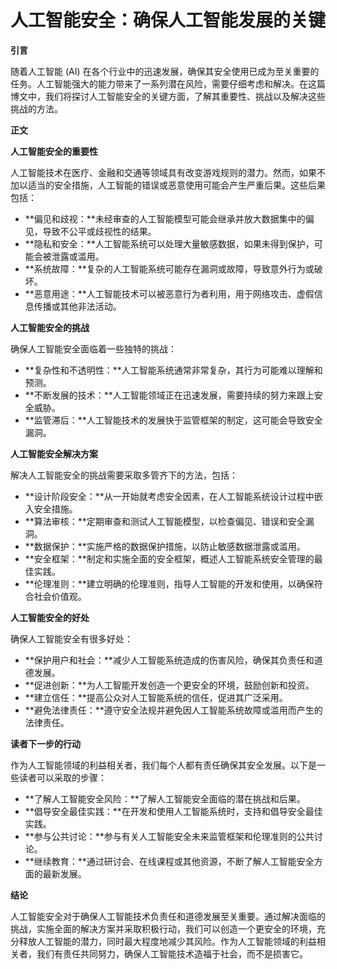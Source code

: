 # 人工智能安全：确保人工智能发展的关键

**引言**

随着人工智能 (AI) 在各个行业中的迅速发展，确保其安全使用已成为至关重要的任务。人工智能强大的能力带来了一系列潜在风险，需要仔细考虑和解决。在这篇博文中，我们将探讨人工智能安全的关键方面，了解其重要性、挑战以及解决这些挑战的方法。

**正文**

**人工智能安全的重要性**

人工智能技术在医疗、金融和交通等领域具有改变游戏规则的潜力。然而，如果不加以适当的安全措施，人工智能的错误或恶意使用可能会产生严重后果。这些后果包括：

- **偏见和歧视：**未经审查的人工智能模型可能会继承并放大数据集中的偏见，导致不公平或歧视性的结果。
- **隐私和安全：**人工智能系统可以处理大量敏感数据，如果未得到保护，可能会被泄露或滥用。
- **系统故障：**复杂的人工智能系统可能存在漏洞或故障，导致意外行为或破坏。
- **恶意用途：**人工智能技术可以被恶意行为者利用，用于网络攻击、虚假信息传播或其他非法活动。

**人工智能安全的挑战**

确保人工智能安全面临着一些独特的挑战：

- **复杂性和不透明性：**人工智能系统通常非常复杂，其行为可能难以理解和预测。
- **不断发展的技术：**人工智能领域正在迅速发展，需要持续的努力来跟上安全威胁。
- **监管滞后：**人工智能技术的发展快于监管框架的制定，这可能会导致安全漏洞。

**人工智能安全解决方案**

解决人工智能安全的挑战需要采取多管齐下的方法，包括：

- **设计阶段安全：**从一开始就考虑安全因素，在人工智能系统设计过程中嵌入安全措施。
- **算法审核：**定期审查和测试人工智能模型，以检查偏见、错误和安全漏洞。
- **数据保护：**实施严格的数据保护措施，以防止敏感数据泄露或滥用。
- **安全框架：**制定和实施全面的安全框架，概述人工智能系统安全管理的最佳实践。
- **伦理准则：**建立明确的伦理准则，指导人工智能的开发和使用，以确保符合社会价值观。

**人工智能安全的好处**

确保人工智能安全有很多好处：

- **保护用户和社会：**减少人工智能系统造成的伤害风险，确保其负责任和道德发展。
- **促进创新：**为人工智能开发创造一个更安全的环境，鼓励创新和投资。
- **建立信任：**提高公众对人工智能系统的信任，促进其广泛采用。
- **避免法律责任：**遵守安全法规并避免因人工智能系统故障或滥用而产生的法律责任。

**读者下一步的行动**

作为人工智能领域的利益相关者，我们每个人都有责任确保其安全发展。以下是一些读者可以采取的步骤：

- **了解人工智能安全风险：**了解人工智能安全面临的潜在挑战和后果。
- **倡导安全最佳实践：**在开发和使用人工智能系统时，支持和倡导安全最佳实践。
- **参与公共讨论：**参与有关人工智能安全未来监管框架和伦理准则的公共讨论。
- **继续教育：**通过研讨会、在线课程或其他资源，不断了解人工智能安全方面的最新发展。

**结论**

人工智能安全对于确保人工智能技术负责任和道德发展至关重要。通过解决面临的挑战，实施全面的解决方案并采取积极行动，我们可以创造一个更安全的环境，充分释放人工智能的潜力，同时最大程度地减少其风险。作为人工智能领域的利益相关者，我们有责任共同努力，确保人工智能技术造福于社会，而不是损害它。

